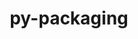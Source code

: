 ---
title: "py-packaging"
layout: cache
categories: [package, v0.19]
meta: {"versions": ["21.3"], "compilers": ["gcc@7.3.1"], "oss": ["amzn2"], "platforms": ["linux"], "targets": ["aarch64"], "stacks": ["aws-isc-aarch64"], "num_specs": 1, "num_specs_by_stack": {"aws-isc-aarch64": 1}}
spec_details: [{"hash": "37cso46rnanazsmy4ccxqylozwlfucqn", "compiler": "gcc@7.3.1", "versions": ["21.3"], "os": "amzn2", "platform": "linux", "target": "aarch64", "variants": ["build_system=python_pip"], "stacks": ["aws-isc-aarch64"], "size": "-", "tarball": "https://binaries.spack.io/releases/v0.19/build_cache/linux-amzn2-aarch64/gcc-7.3.1/py-packaging-21.3/linux-amzn2-aarch64-gcc-7.3.1-py-packaging-21.3-37cso46rnanazsmy4ccxqylozwlfucqn.spack"}]
---